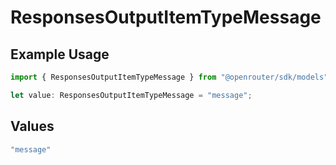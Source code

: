 # ResponsesOutputItemTypeMessage

## Example Usage

```typescript
import { ResponsesOutputItemTypeMessage } from "@openrouter/sdk/models";

let value: ResponsesOutputItemTypeMessage = "message";
```

## Values

```typescript
"message"
```